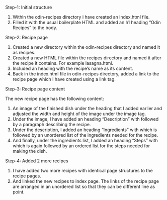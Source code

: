 Step-1: Initial structure

1. Within the odin-recipes directory i have created an index.html file.
2. Filled it with the usual boilerplate HTML and added an h1 heading “Odin Recipes” to the body.

Step-2: Recipe page

1. Created a new directory within the odin-recipes directory and named it as recipes.
2. Created a new HTML file within the recipes directory and named it after the recipe it contains. For example lasagna.html.
3. Included an heading with the recipe’s name as its content.
4. Back in the index.html file in odin-recipes directory, added a link to the recipe page which I have created using a link tag.

Step-3: Recipe page content

The new recipe page has the following content:

1. An image of the finished dish under the heading that I added earlier and adjusted the width and height of the image under the image tag.
2. Under the image, I have added an heading “Description” with followed by a paragraph describing the recipe.
3. Under the description, I added an heading “Ingredients” with which is followed by an unordered list of the ingredients needed for the recipe.
4. And finally, under the ingredients list, I added an heading “Steps” with which is again followed by an ordered list for the steps needed for making the dish.

Step-4: Added 2 more recipes

1. I have added two more recipes with identical page structures to the recipe pages.
2. And linked the new recipes to index page. The links of the recipe page are arranged in an unordered list so that they can be different line as point.
